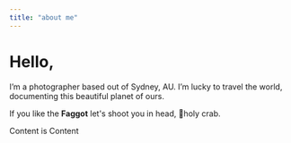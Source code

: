 ```yaml
---
title: "about me"
---
```


# Hello,

I’m a photographer based out of Sydney, AU. I’m lucky to travel the world, documenting this beautiful planet of ours.

If you like the **Faggot** let's shoot you in head, 🔫holy crab.

Content is Content
